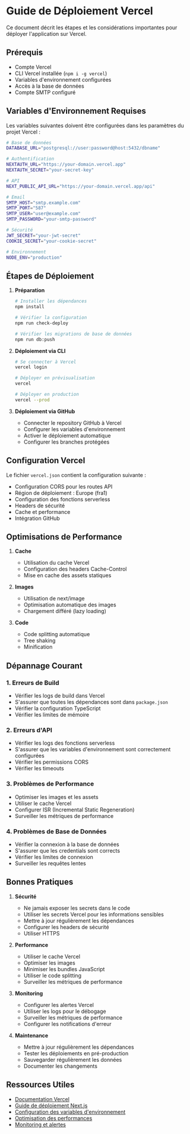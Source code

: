 # Guide de Déploiement Vercel

Ce document décrit les étapes et les considérations importantes pour déployer l'application sur Vercel.

## Prérequis

- Compte Vercel
- CLI Vercel installée (`npm i -g vercel`)
- Variables d'environnement configurées
- Accès à la base de données
- Compte SMTP configuré

## Variables d'Environnement Requises

Les variables suivantes doivent être configurées dans les paramètres du projet Vercel :

```bash
# Base de données
DATABASE_URL="postgresql://user:password@host:5432/dbname"

# Authentification
NEXTAUTH_URL="https://your-domain.vercel.app"
NEXTAUTH_SECRET="your-secret-key"

# API
NEXT_PUBLIC_API_URL="https://your-domain.vercel.app/api"

# Email
SMTP_HOST="smtp.example.com"
SMTP_PORT="587"
SMTP_USER="user@example.com"
SMTP_PASSWORD="your-smtp-password"

# Sécurité
JWT_SECRET="your-jwt-secret"
COOKIE_SECRET="your-cookie-secret"

# Environnement
NODE_ENV="production"
```

## Étapes de Déploiement

1. **Préparation**
   ```bash
   # Installer les dépendances
   npm install

   # Vérifier la configuration
   npm run check-deploy

   # Vérifier les migrations de base de données
   npm run db:push
   ```

2. **Déploiement via CLI**
   ```bash
   # Se connecter à Vercel
   vercel login

   # Déployer en prévisualisation
   vercel

   # Déployer en production
   vercel --prod
   ```

3. **Déploiement via GitHub**
   - Connecter le repository GitHub à Vercel
   - Configurer les variables d'environnement
   - Activer le déploiement automatique
   - Configurer les branches protégées

## Configuration Vercel

Le fichier `vercel.json` contient la configuration suivante :

- Configuration CORS pour les routes API
- Région de déploiement : Europe (fra1)
- Configuration des fonctions serverless
- Headers de sécurité
- Cache et performance
- Intégration GitHub

## Optimisations de Performance

1. **Cache**
   - Utilisation du cache Vercel
   - Configuration des headers Cache-Control
   - Mise en cache des assets statiques

2. **Images**
   - Utilisation de next/image
   - Optimisation automatique des images
   - Chargement différé (lazy loading)

3. **Code**
   - Code splitting automatique
   - Tree shaking
   - Minification

## Dépannage Courant

### 1. Erreurs de Build
- Vérifier les logs de build dans Vercel
- S'assurer que toutes les dépendances sont dans `package.json`
- Vérifier la configuration TypeScript
- Vérifier les limites de mémoire

### 2. Erreurs d'API
- Vérifier les logs des fonctions serverless
- S'assurer que les variables d'environnement sont correctement configurées
- Vérifier les permissions CORS
- Vérifier les timeouts

### 3. Problèmes de Performance
- Optimiser les images et les assets
- Utiliser le cache Vercel
- Configurer ISR (Incremental Static Regeneration)
- Surveiller les métriques de performance

### 4. Problèmes de Base de Données
- Vérifier la connexion à la base de données
- S'assurer que les credentials sont corrects
- Vérifier les limites de connexion
- Surveiller les requêtes lentes

## Bonnes Pratiques

1. **Sécurité**
   - Ne jamais exposer les secrets dans le code
   - Utiliser les secrets Vercel pour les informations sensibles
   - Mettre à jour régulièrement les dépendances
   - Configurer les headers de sécurité
   - Utiliser HTTPS

2. **Performance**
   - Utiliser le cache Vercel
   - Optimiser les images
   - Minimiser les bundles JavaScript
   - Utiliser le code splitting
   - Surveiller les métriques de performance

3. **Monitoring**
   - Configurer les alertes Vercel
   - Utiliser les logs pour le débogage
   - Surveiller les métriques de performance
   - Configurer les notifications d'erreur

4. **Maintenance**
   - Mettre à jour régulièrement les dépendances
   - Tester les déploiements en pré-production
   - Sauvegarder régulièrement les données
   - Documenter les changements

## Ressources Utiles

- [Documentation Vercel](https://vercel.com/docs)
- [Guide de déploiement Next.js](https://nextjs.org/docs/deployment)
- [Configuration des variables d'environnement](https://vercel.com/docs/environment-variables)
- [Optimisation des performances](https://vercel.com/docs/optimizations)
- [Monitoring et alertes](https://vercel.com/docs/monitoring) 